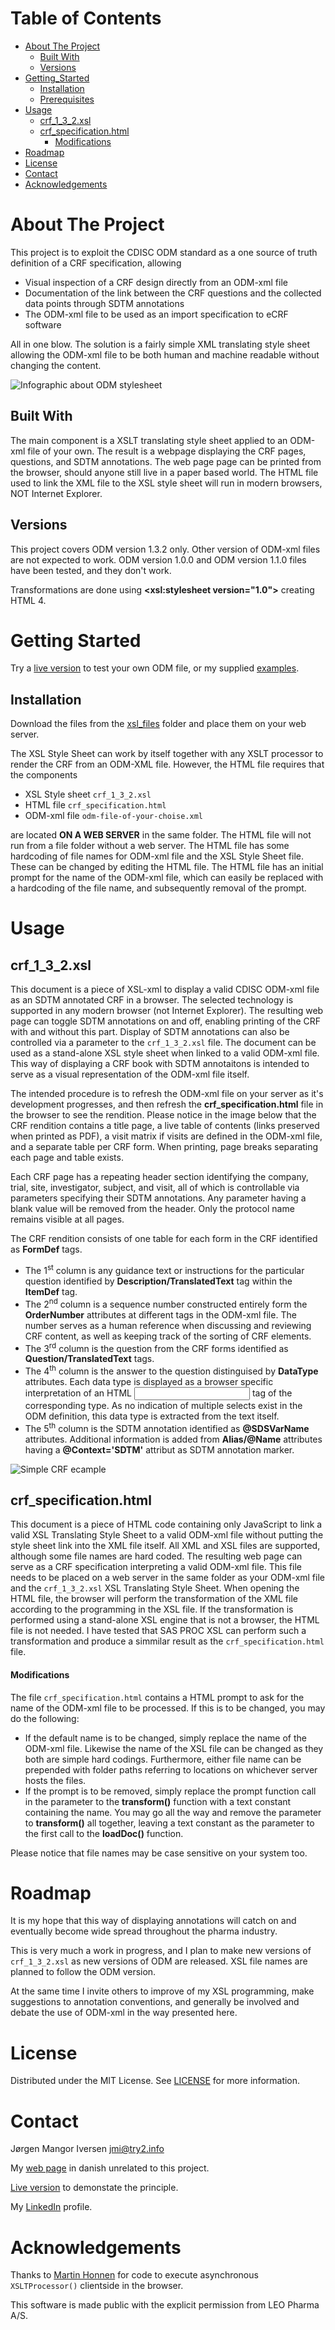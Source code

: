 # Table of Contents
* [About The Project](#About_The_Project)
  * [Built With](#Built_With)
  * [Versions](#Versions)
* [Getting_Started](#Getting_Started)
  * [Installation](#Installation)
  * [Prerequisites](#Prerequisites)
* [Usage](#Usage)
  * [crf_1_3_2.xsl](#crf_1_3_2_xsl)
  * [crf_specification.html](#crf_specification_html)
    * [Modifications](#Modifications)
* [Roadmap](#Roadmap)
* [License](#License)
* [Contact](#Contact)
* [Acknowledgements](#Acknowledgements)

# About The Project <a name="About_The_Project"/>
This project is to exploit the CDISC ODM standard as a one source of truth definition of a CRF specification, allowing

* Visual inspection of a CRF design directly from an ODM-xml file
* Documentation of the link between the CRF questions and the collected data points through SDTM annotations
* The ODM-xml file to be used as an import specification to eCRF software

All in one blow. The solution is a fairly simple XML translating style sheet allowing the ODM-xml file to be both human and machine readable without changing the content.

![Infographic about ODM stylesheet](images/odm_overview.png)

## Built With <a name="Built_With"/>
The main component is a XSLT translating style sheet applied to an ODM-xml file of your own. The result is a webpage displaying the CRF pages, questions, and SDTM annotations. The web page page can be printed from the browser, should anyone still live in a paper based world. The HTML file used to link the XML file to the XSL style sheet will run in modern browsers, NOT Internet Explorer.

## Versions <a name="Versions"/>
This project covers ODM version 1.3.2 only. Other version of ODM-xml files are not expected to work. ODM version 1.0.0 and ODM version 1.1.0 files have been tested, and they don't work.

Transformations are done using **<xsl:stylesheet version="1.0">** creating HTML 4.

# Getting Started <a name="Getting_Started"/>
Try a [live version](http://try2.info/odm2crf/odm2crf.html) to test your own ODM file, or my supplied [examples](/example).

## Installation <a name="Installation"/>
Download the files from the [xsl_files](/xsl_files) folder and place them on your web server.

The XSL Style Sheet can work by itself together with any XSLT processor to render the CRF from an ODM-XML file. However, the HTML file requires that the components

* XSL Style sheet `crf_1_3_2.xsl`
* HTML file `crf_specification.html`
* ODM-xml file `odm-file-of-your-choise.xml`

are located __ON A WEB SERVER__ in the same folder. The HTML file will not run from a file folder without a web server. The HTML file has some hardcoding of file names for ODM-xml file and the XSL Style Sheet file. These can be changed by editing the HTML file. The HTML file has an initial prompt for the name of the ODM-xml file, which can easily be replaced with a hardcoding of the file name, and subsequently removal of the prompt.

# Usage <a name="Usage"/>
## crf_1_3_2.xsl <a name="crf_1_3_2_xsl"/>
This document is a piece of XSL-xml to display a valid CDISC ODM-xml file as an SDTM annotated CRF in a browser. The selected technology is supported in any modern browser (not Internet Explorer). The resulting web page can toggle SDTM annotations on and off, enabling printing of the CRF with and without this part. Display of SDTM annotations can also be controlled via a parameter to the `crf_1_3_2.xsl` file. The document can be used as a stand-alone XSL style sheet when linked to a valid ODM-xml file. This way of displaying a CRF book with SDTM annotaitons is intended to serve as a visual representation of the ODM-xml file itself.

The intended procedure is to refresh the ODM-xml file on your server as it's development progresses, and then refresh the **crf_specification.html** file in the browser to see the rendition. Please notice in the image below that the CRF rendition contains a title page, a live table of contents (links preserved when printed as PDF), a visit matrix if visits are defined in the ODM-xml file, and a separate table per CRF form. When printing, page breaks separating each page and table exists.

Each CRF page has a repeating header section identifying the company, trial, site, investigator, subject, and visit, all of which is controllable via parameters specifying their SDTM annotations. Any parameter having a blank value will be removed from the header. Only the protocol name remains visible at all pages.

The CRF rendition consists of one table for each form in the CRF identified as **FormDef** tags.
* The 1<sup>st</sup> column is any guidance text or instructions for the particular question identified by **Description/TranslatedText** tag within the **ItemDef** tag.
* The 2<sup>nd</sup> column is a sequence number constructed entirely form the **OrderNumber** attributes at different tags in the ODM-xml file. The number serves as a human reference when discussing and reviewing CRF content, as well as keeping track of the sorting of CRF elements.
* The 3<sup>rd</sup> column is the question from the CRF forms identified as **Question/TranslatedText** tags.
* The 4<sup>th</sup> column is the answer to the question distinguised by **DataType** attributes. Each data type is displayed as a browser specific interpretation of an HTML <input> tag of the corresponding type. As no indication of multiple selects exist in the ODM definition, this data type is extracted from the text itself.
* The 5<sup>th</sup> column is the SDTM annotation identified as **@SDSVarName** attributes. Additional information is added from **Alias/@Name** attributes having a **@Context='SDTM'** attribut as SDTM annotation marker.

![Simple CRF ecample](images/CRF.png)

## crf_specification.html <a name="crf_specification_html"/>
This document is a piece of HTML code containing only JavaScript to link a valid XSL Translating Style Sheet to a valid ODM-xml file without putting the style sheet link into the XML file itself. All XML and XSL files are supported, although some file names are hard coded. The resulting web page can serve as a CRF specification interpreting a valid ODM-xml file. This file needs to be placed on a web server in the same folder as your ODM-xml file and the `crf_1_3_2.xsl` XSL Translating Style Sheet. When opening the HTML file, the browser will perform the transformation of the XML file according to the programming in the XSL file. If the transformation is performed using a stand-alone XSL engine that is not a browser, the HTML file is not needed. I have tested that SAS PROC XSL can perform such a transformation and produce a simmilar result as the `crf_specification.html` file.

#### Modifications <a name="Modifications"/>
The file `crf_specification.html` contains a HTML prompt to ask for the name of the ODM-xml file to be processed. If this is to be changed, you may do the following:
* If the default name is to be changed, simply replace the name of the ODM-xml file. Likewise the name of the XSL file can be changed as they both are simple hard codings. Furthermore, either file name can be prepended with folder paths referring to locations on whichever server hosts the files.
* If the prompt is to be removed, simply replace the prompt function call in the parameter to the **transform()** function with a text constant containing the name. You may go all the way and remove the parameter to **transform()** all together, leaving a text constant as the parameter to the first call to the **loadDoc()** function.

Please notice that file names may be case sensitive on your system too.

# Roadmap <a name="Roadmap"/>
It is my hope that this way of displaying annotations will catch on and eventually become wide spread throughout the pharma industry.

This is very much a work in progress, and I plan to make new versions of `crf_1_3_2.xsl` as new versions of ODM are released. XSL file names are planned to follow the ODM version.

At the same time I invite others to improve of my XSL programming, make suggestions to annotation conventions, and generally be involved and debate the use of ODM-xml in the way presented here.

# License <a name="License"/>
Distributed under the MIT License. See [LICENSE](https://github.com/jmangori/CDISC-ODM-and-Define-XML-tools/blob/master/LICENSE) for more information.

# Contact <a name="Contact"/>
Jørgen Mangor Iversen [jmi@try2.info](mailto:jmi@try2.info)

My [web page](http://www.try2.info) in danish unrelated to this project.

[Live version](http://try2.info/odm2crf/odm2crf.html) to demonstate the principle.

My [LinkedIn](https://www.linkedin.com/in/jørgen-iversen-ab5908b/) profile.

# Acknowledgements <a name="Acknowledgements"/>
Thanks to [Martin Honnen](https://github.com/martin-honnen/martin-honnen.github.io/blob/master/xslt/arcor-archive/2016/test2016081501.html) for code to execute asynchronous `XSLTProcessor()` clientside in the browser.

This software is made public with the explicit permission from LEO Pharma A/S.
